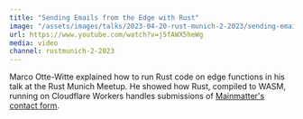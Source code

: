 ```yaml
---
title: "Sending Emails from the Edge with Rust"
image: "/assets/images/talks/2023-04-20-rust-munich-2-2023/sending-emails-from-the-edge-with-rust.jpg"
url: https://www.youtube.com/watch?v=j5fAWX5heWg
media: video
channel: rustmunich-2-2023
---
```


Marco Otte-Witte explained how to run Rust code on edge functions in his talk at the Rust Munich
Meetup. He showed how Rust, compiled to WASM, running on Cloudflare Workers handles submissions of [Mainmatter's contact form](/contact).
